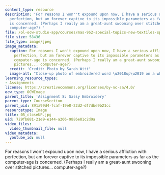 ```yaml
---
content_type: resource
description: 'For reasons I won''t expound upon now, I have a serious affliction with
  perfection, but am forever captive to its impossible parameters as far as the computer-age
  is concerned. (Perhaps I really am a great-aunt swooning over stitched pictures...
  computer-age?) '
file: /ol-ocw-studio-app/courses/mas-962-special-topics-new-textiles-spring-2010/729fb68121e9e144a2069886e81c2d9a_05_closeUP.jpg
file_size: 58436
file_type: image/jpeg
image_metadata:
  caption: For reasons I won't expound upon now, I have a serious affliction with
    perfection, but am forever captive to its impossible parameters as far as the
    computer-age is concerned. (Perhaps I really am a great-aunt swooning over stitched
    pictures... computer-age?)
  credit: 'Credit: Photo by Sarah Witt'
  image-alt: "Close-up photo of embroidered word \u2018up\u2019 on a white cloth napkin."
learning_resource_types:
- Assignments
license: https://creativecommons.org/licenses/by-nc-sa/4.0/
ocw_type: OCWImage
parent_title: 'Assignment 8: Sassy Embroidery'
parent_type: CourseSection
parent_uid: 891a99d4-fcaf-19e8-22d2-df7dbe9b21cc
resourcetype: Image
title: 05_closeUP.jpg
uid: 729fb681-21e9-e144-a206-9886e81c2d9a
video_files:
  video_thumbnail_file: null
video_metadata:
  youtube_id: null
---
```

For reasons I won't expound upon now, I have a serious affliction with perfection, but am forever captive to its impossible parameters as far as the computer-age is concerned. (Perhaps I really am a great-aunt swooning over stitched pictures... computer-age?) 